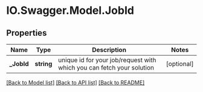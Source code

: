 # IO.Swagger.Model.JobId
## Properties

Name | Type | Description | Notes
------------ | ------------- | ------------- | -------------
**_JobId** | **string** | unique id for your job/request with which you can fetch your solution | [optional] 

[[Back to Model list]](../README.md#documentation-for-models) [[Back to API list]](../README.md#documentation-for-api-endpoints) [[Back to README]](../README.md)

